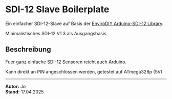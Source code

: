 # SDI-12 Slave Boilerplate

Ein einfacher SDI-12-Slave auf Basis der [EnviroDIY Arduino-SDI-12 Library](https://github.com/EnviroDIY/Arduino-SDI-12).


Minimalistisches SDI-12 V1.3 als Ausgangsbasis

## Beschreibung

Fuer ganz einfache SDI-12 Sensoren reicht auch Arduino. 

Kann direkt an PIN angeschlossen werden, getestet auf ATmega328p (5V)

---

**Autor:** Jo  
**Stand:** 17.04.2025
